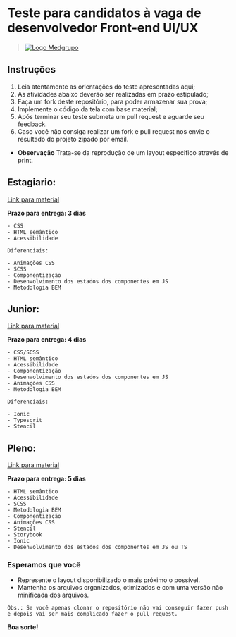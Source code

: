 # Teste para candidatos à vaga de desenvolvedor Front-end UI/UX

> [![Logo Medgrupo](https://d1y36np0qkbzyh.cloudfront.net/logo-medgrupo-2.jpg)](http://www.medgrupo.com.br)

## Instruções

1. Leia atentamente as orientações do teste apresentadas aqui;
2. As atividades abaixo deverão ser realizadas em prazo estipulado;
3. Faça um fork deste repositório, para poder armazenar sua prova;
4. Implemente o código da tela com base material;
5. Após terminar seu teste submeta um pull request e aguarde seu feedback.
6. Caso você não consiga realizar um fork e pull request nos envie o resultado do projeto zipado por email.

- **Observação** Trata-se da reprodução de um layout especifico através de print.

## Estagiario: 
[Link para material](https://github.com/MEDGRUPOGIT/Medgrupo-Desenv-Provas/blob/Prova-Front-2022/estagiario/estagiario.png)

**Prazo para entrega: 3 dias**

```
- CSS
- HTML semântico
- Acessibilidade

Diferenciais:

- Animações CSS
- SCSS
- Componentização
- Desenvolvimento dos estados dos componentes em JS
- Metodologia BEM
```

## Junior: 
[Link para material](https://github.com/MEDGRUPOGIT/Medgrupo-Desenv-Provas/tree/Prova-Front-2022/junior/junior.png)

**Prazo para entrega: 4 dias**

```
- CSS/SCSS
- HTML semântico
- Acessibilidade
- Componentização
- Desenvolvimento dos estados dos componentes em JS
- Animações CSS
- Metodologia BEM

Diferenciais:

- Ionic
- Typescrit
- Stencil
```

## Pleno: 
[Link para material](https://github.com/MEDGRUPOGIT/Medgrupo-Desenv-Provas/tree/Prova-Front-2022/pleno/pleno.png)

**Prazo para entrega: 5 dias**

```
- HTML semântico
- Acessibilidade
- SCSS
- Metodologia BEM
- Componentização
- Animações CSS
- Stencil
- Storybook
- Ionic
- Desenvolvimento dos estados dos componentes em JS ou TS
```

### Esperamos que você

- Represente o layout disponibilizado o mais próximo o possível.
- Mantenha os arquivos organizados, otimizados e com uma versão não minificada dos arquivos.

`Obs.: Se você apenas clonar o repositório não vai conseguir fazer push e depois vai ser mais complicado fazer o pull request.`

**Boa sorte!**
